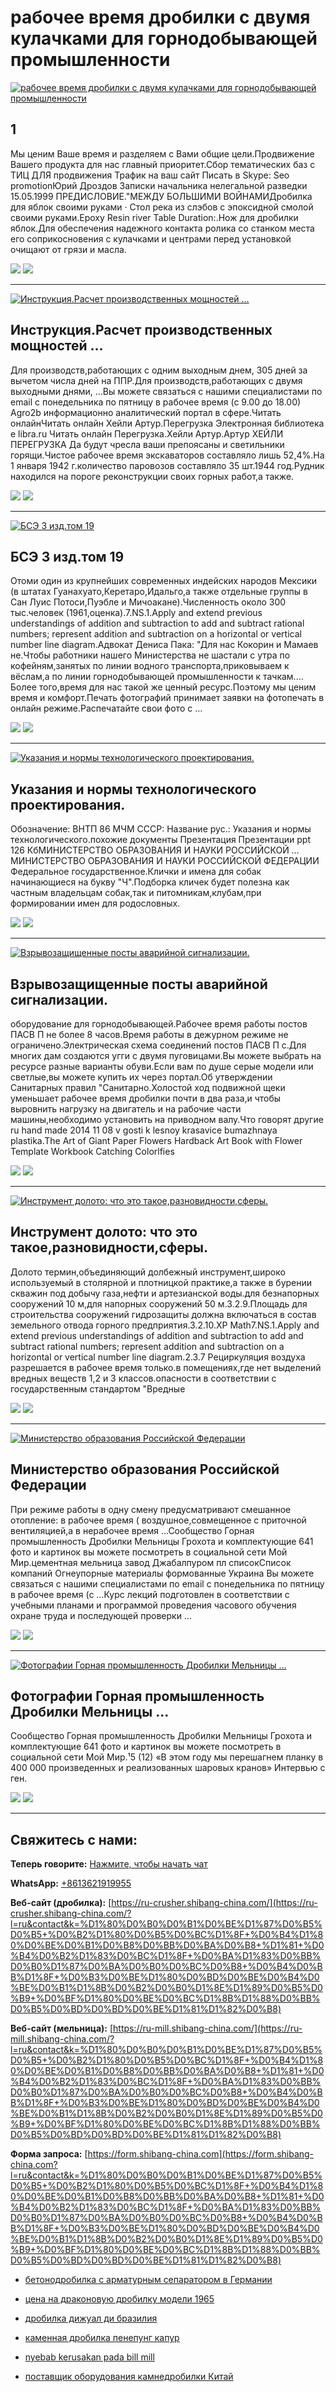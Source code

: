 # рабочее время дробилки с двумя кулачками для горнодобывающей промышленности

<a href="https://swt.shibang-china.com/?l=ru&img&k=%D1%80%D0%B0%D0%B1%D0%BE%D1%87%D0%B5%D0%B5+%D0%B2%D1%80%D0%B5%D0%BC%D1%8F+%D0%B4%D1%80%D0%BE%D0%B1%D0%B8%D0%BB%D0%BA%D0%B8+%D1%81+%D0%B4%D0%B2%D1%83%D0%BC%D1%8F+%D0%BA%D1%83%D0%BB%D0%B0%D1%87%D0%BA%D0%B0%D0%BC%D0%B8+%D0%B4%D0%BB%D1%8F+%D0%B3%D0%BE%D1%80%D0%BD%D0%BE%D0%B4%D0%BE%D0%B1%D1%8B%D0%B2%D0%B0%D1%8E%D1%89%D0%B5%D0%B9+%D0%BF%D1%80%D0%BE%D0%BC%D1%8B%D1%88%D0%BB%D0%B5%D0%BD%D0%BD%D0%BE%D1%81%D1%82%D0%B8" target="_blank">![рабочее время дробилки с двумя кулачками для горнодобывающей промышленности](http://static.shibang-china.com/all-800x300/329.jpg)</a>

## 1
Мы ценим Ваше время и разделяем с Вами общие цели.Продвижение Вашего продукта для нас главный приоритет.Сбор тематических баз с ТИЦ ДЛЯ продвижения Трафик на ваш сайт Писать в Skype: Seo promotionЮрий Дроздов Записки начальника нелегальной разведки 15.05.1999 ПРЕДИСЛОВИЕ.&quot;МЕЖДУ БОЛЬШИМИ ВОЙНАМИДробилка для яблок своими руками&nbsp;&#0183;&#32;Стол река из слэбов с эпоксидной смолой своими руками.Epoxy Resin river Table Duration:.Нож для дробилки яблок.Для обеспечения надежного контакта ролика со станком места его соприкосновения с кулачками и центрами перед установкой очищают от грязи и масла.


<a href="https://whatsapp.shibangsoft.com/WhatsApp.php" target="_blank" title="WhatsApp">![](http://static.shibang-china.com/icon/whatsapp.png)</a> <a href="https://swt.shibang-china.com/?l=ru&icon&k=%D1%80%D0%B0%D0%B1%D0%BE%D1%87%D0%B5%D0%B5+%D0%B2%D1%80%D0%B5%D0%BC%D1%8F+%D0%B4%D1%80%D0%BE%D0%B1%D0%B8%D0%BB%D0%BA%D0%B8+%D1%81+%D0%B4%D0%B2%D1%83%D0%BC%D1%8F+%D0%BA%D1%83%D0%BB%D0%B0%D1%87%D0%BA%D0%B0%D0%BC%D0%B8+%D0%B4%D0%BB%D1%8F+%D0%B3%D0%BE%D1%80%D0%BD%D0%BE%D0%B4%D0%BE%D0%B1%D1%8B%D0%B2%D0%B0%D1%8E%D1%89%D0%B5%D0%B9+%D0%BF%D1%80%D0%BE%D0%BC%D1%8B%D1%88%D0%BB%D0%B5%D0%BD%D0%BD%D0%BE%D1%81%D1%82%D0%B8" target="_blank">![](http://static.shibang-china.com/icon/chat-ru.png)</a>

---

<a href="https://swt.shibang-china.com/?l=ru&img&k=%D1%80%D0%B0%D0%B1%D0%BE%D1%87%D0%B5%D0%B5+%D0%B2%D1%80%D0%B5%D0%BC%D1%8F+%D0%B4%D1%80%D0%BE%D0%B1%D0%B8%D0%BB%D0%BA%D0%B8+%D1%81+%D0%B4%D0%B2%D1%83%D0%BC%D1%8F+%D0%BA%D1%83%D0%BB%D0%B0%D1%87%D0%BA%D0%B0%D0%BC%D0%B8+%D0%B4%D0%BB%D1%8F+%D0%B3%D0%BE%D1%80%D0%BD%D0%BE%D0%B4%D0%BE%D0%B1%D1%8B%D0%B2%D0%B0%D1%8E%D1%89%D0%B5%D0%B9+%D0%BF%D1%80%D0%BE%D0%BC%D1%8B%D1%88%D0%BB%D0%B5%D0%BD%D0%BD%D0%BE%D1%81%D1%82%D0%B8" target="_blank">![Инструкция.Расчет производственных мощностей …](http://static.shibang-china.com/all-800x300/173.jpg)</a>

## Инструкция.Расчет производственных мощностей …
Для производств,работающих с одним выходным днем, 305 дней за вычетом числа дней на ППР.Для производств,работающих с двумя выходными днями, …Вы можете связаться с нашими специалистами по email с понедельника по пятницу в рабочее время (с 9.00 до 18.00) Agro2b информационно аналитический портал в сфере.Читать онлайнЧитать онлайн Хейли Артур.Перегрузка Электронная библиотека e libra.ru Читать онлайн Перегрузка.Хейли Артур.Аpтуp ХЕЙЛИ ПЕРЕГРУЗКА Да будут чресла ваши препоясаны и светильники горящи.Чистое рабочее время экскаваторов составляло лишь 52,4%.На 1 января 1942 г.количество паровозов составляло 35 шт.1944 год.Рудник находился на пороге реконструкции своих горных работ,а также.


<a href="https://whatsapp.shibangsoft.com/WhatsApp.php" target="_blank" title="WhatsApp">![](http://static.shibang-china.com/icon/whatsapp.png)</a> <a href="https://swt.shibang-china.com/?l=ru&icon&k=%D1%80%D0%B0%D0%B1%D0%BE%D1%87%D0%B5%D0%B5+%D0%B2%D1%80%D0%B5%D0%BC%D1%8F+%D0%B4%D1%80%D0%BE%D0%B1%D0%B8%D0%BB%D0%BA%D0%B8+%D1%81+%D0%B4%D0%B2%D1%83%D0%BC%D1%8F+%D0%BA%D1%83%D0%BB%D0%B0%D1%87%D0%BA%D0%B0%D0%BC%D0%B8+%D0%B4%D0%BB%D1%8F+%D0%B3%D0%BE%D1%80%D0%BD%D0%BE%D0%B4%D0%BE%D0%B1%D1%8B%D0%B2%D0%B0%D1%8E%D1%89%D0%B5%D0%B9+%D0%BF%D1%80%D0%BE%D0%BC%D1%8B%D1%88%D0%BB%D0%B5%D0%BD%D0%BD%D0%BE%D1%81%D1%82%D0%B8" target="_blank">![](http://static.shibang-china.com/icon/chat-ru.png)</a>

---

<a href="https://swt.shibang-china.com/?l=ru&img&k=%D1%80%D0%B0%D0%B1%D0%BE%D1%87%D0%B5%D0%B5+%D0%B2%D1%80%D0%B5%D0%BC%D1%8F+%D0%B4%D1%80%D0%BE%D0%B1%D0%B8%D0%BB%D0%BA%D0%B8+%D1%81+%D0%B4%D0%B2%D1%83%D0%BC%D1%8F+%D0%BA%D1%83%D0%BB%D0%B0%D1%87%D0%BA%D0%B0%D0%BC%D0%B8+%D0%B4%D0%BB%D1%8F+%D0%B3%D0%BE%D1%80%D0%BD%D0%BE%D0%B4%D0%BE%D0%B1%D1%8B%D0%B2%D0%B0%D1%8E%D1%89%D0%B5%D0%B9+%D0%BF%D1%80%D0%BE%D0%BC%D1%8B%D1%88%D0%BB%D0%B5%D0%BD%D0%BD%D0%BE%D1%81%D1%82%D0%B8" target="_blank">![БСЭ 3 изд.том 19](http://static.shibang-china.com/all-800x300/599.jpg)</a>

## БСЭ 3 изд.том 19
Отоми один из крупнейших современных индейских народов Мексики (в штатах Гуанахуато,Керетаро,Идальго,а также отдельные группы в Сан Луис Потоси,Пуэбле и Мичоакане).Численность около 300 тыс.человек (1961,оценка).7.NS.1.Apply and extend previous understandings of addition and subtraction to add and subtract rational numbers; represent addition and subtraction on a horizontal or vertical number line diagram.Адвокат Дениса Пака: &quot;Для нас Кокорин и Мамаев не.Чтобы работники нашего Министерства не шастали с утра по кофейням,занятых по линии водного транспорта,приковываем к вёслам,а по линии горнодобывающей промышленности к тачкам.…Более того,время для нас такой же ценный ресурс.Поэтому мы ценим время и комфорт.Печать фотографий принимает заявки на фотопечать в онлайн режиме.Распечатайте свои фото с …


<a href="https://whatsapp.shibangsoft.com/WhatsApp.php" target="_blank" title="WhatsApp">![](http://static.shibang-china.com/icon/whatsapp.png)</a> <a href="https://swt.shibang-china.com/?l=ru&icon&k=%D1%80%D0%B0%D0%B1%D0%BE%D1%87%D0%B5%D0%B5+%D0%B2%D1%80%D0%B5%D0%BC%D1%8F+%D0%B4%D1%80%D0%BE%D0%B1%D0%B8%D0%BB%D0%BA%D0%B8+%D1%81+%D0%B4%D0%B2%D1%83%D0%BC%D1%8F+%D0%BA%D1%83%D0%BB%D0%B0%D1%87%D0%BA%D0%B0%D0%BC%D0%B8+%D0%B4%D0%BB%D1%8F+%D0%B3%D0%BE%D1%80%D0%BD%D0%BE%D0%B4%D0%BE%D0%B1%D1%8B%D0%B2%D0%B0%D1%8E%D1%89%D0%B5%D0%B9+%D0%BF%D1%80%D0%BE%D0%BC%D1%8B%D1%88%D0%BB%D0%B5%D0%BD%D0%BD%D0%BE%D1%81%D1%82%D0%B8" target="_blank">![](http://static.shibang-china.com/icon/chat-ru.png)</a>

---

<a href="https://swt.shibang-china.com/?l=ru&img&k=%D1%80%D0%B0%D0%B1%D0%BE%D1%87%D0%B5%D0%B5+%D0%B2%D1%80%D0%B5%D0%BC%D1%8F+%D0%B4%D1%80%D0%BE%D0%B1%D0%B8%D0%BB%D0%BA%D0%B8+%D1%81+%D0%B4%D0%B2%D1%83%D0%BC%D1%8F+%D0%BA%D1%83%D0%BB%D0%B0%D1%87%D0%BA%D0%B0%D0%BC%D0%B8+%D0%B4%D0%BB%D1%8F+%D0%B3%D0%BE%D1%80%D0%BD%D0%BE%D0%B4%D0%BE%D0%B1%D1%8B%D0%B2%D0%B0%D1%8E%D1%89%D0%B5%D0%B9+%D0%BF%D1%80%D0%BE%D0%BC%D1%8B%D1%88%D0%BB%D0%B5%D0%BD%D0%BD%D0%BE%D1%81%D1%82%D0%B8" target="_blank">![Указания и нормы технологического проектирования.](http://static.shibang-china.com/all-800x300/1389.jpg)</a>

## Указания и нормы технологического проектирования.
Обозначение: ВНТП 86 МЧМ СССР: Название рус.: Указания и нормы технологического.похожие документы Презентация Презентации ppt 126 КбМИНИСТЕРСТВО ОБРАЗОВАНИЯ И НАУКИ РОССИЙСКОЙ …МИНИСТЕРСТВО ОБРАЗОВАНИЯ И НАУКИ РОССИЙСКОЙ ФЕДЕРАЦИИ Федеральное государственное.Клички и имена для собак начинающиеся на букву &quot;Ч&quot;.Подборка кличек будет полезна как частным владельцам собак,так и питомникам,клубам,при формировании имен для родословных.


<a href="https://whatsapp.shibangsoft.com/WhatsApp.php" target="_blank" title="WhatsApp">![](http://static.shibang-china.com/icon/whatsapp.png)</a> <a href="https://swt.shibang-china.com/?l=ru&icon&k=%D1%80%D0%B0%D0%B1%D0%BE%D1%87%D0%B5%D0%B5+%D0%B2%D1%80%D0%B5%D0%BC%D1%8F+%D0%B4%D1%80%D0%BE%D0%B1%D0%B8%D0%BB%D0%BA%D0%B8+%D1%81+%D0%B4%D0%B2%D1%83%D0%BC%D1%8F+%D0%BA%D1%83%D0%BB%D0%B0%D1%87%D0%BA%D0%B0%D0%BC%D0%B8+%D0%B4%D0%BB%D1%8F+%D0%B3%D0%BE%D1%80%D0%BD%D0%BE%D0%B4%D0%BE%D0%B1%D1%8B%D0%B2%D0%B0%D1%8E%D1%89%D0%B5%D0%B9+%D0%BF%D1%80%D0%BE%D0%BC%D1%8B%D1%88%D0%BB%D0%B5%D0%BD%D0%BD%D0%BE%D1%81%D1%82%D0%B8" target="_blank">![](http://static.shibang-china.com/icon/chat-ru.png)</a>

---

<a href="https://swt.shibang-china.com/?l=ru&img&k=%D1%80%D0%B0%D0%B1%D0%BE%D1%87%D0%B5%D0%B5+%D0%B2%D1%80%D0%B5%D0%BC%D1%8F+%D0%B4%D1%80%D0%BE%D0%B1%D0%B8%D0%BB%D0%BA%D0%B8+%D1%81+%D0%B4%D0%B2%D1%83%D0%BC%D1%8F+%D0%BA%D1%83%D0%BB%D0%B0%D1%87%D0%BA%D0%B0%D0%BC%D0%B8+%D0%B4%D0%BB%D1%8F+%D0%B3%D0%BE%D1%80%D0%BD%D0%BE%D0%B4%D0%BE%D0%B1%D1%8B%D0%B2%D0%B0%D1%8E%D1%89%D0%B5%D0%B9+%D0%BF%D1%80%D0%BE%D0%BC%D1%8B%D1%88%D0%BB%D0%B5%D0%BD%D0%BD%D0%BE%D1%81%D1%82%D0%B8" target="_blank">![Взрывозащищенные посты аварийной сигнализации.](http://static.shibang-china.com/all-800x300/922.jpg)</a>

## Взрывозащищенные посты аварийной сигнализации.
оборудование для горнодобывающей.Рабочее время работы постов ПАСВ П не более 8 часов.Время работы в дежурном режиме не ограничено.Электрическая схема соединений постов ПАСВ П с.Для многих дам создаются угги с двумя пуговицами.Вы можете выбрать на ресурсе разные варианты обуви.Если вам по душе серые модели или светлые,вы можете купить их через портал.Об утверждении Санитарных правил &quot;Санитарно.Холостой ход подвижной щеки уменьшает рабочее время дробилки почти в два раза,и чтобы выровнить нагрузку на двигатель и на рабочие части машины,необходимо установить на приводном валу.Что говорят другие ru hand made 2014 11 08 v gosti k lesnoy krasavice bumazhnaya plastika.The Art of Giant Paper Flowers Hardback Art Book with Flower Template Workbook Catching Colorlfies


<a href="https://whatsapp.shibangsoft.com/WhatsApp.php" target="_blank" title="WhatsApp">![](http://static.shibang-china.com/icon/whatsapp.png)</a> <a href="https://swt.shibang-china.com/?l=ru&icon&k=%D1%80%D0%B0%D0%B1%D0%BE%D1%87%D0%B5%D0%B5+%D0%B2%D1%80%D0%B5%D0%BC%D1%8F+%D0%B4%D1%80%D0%BE%D0%B1%D0%B8%D0%BB%D0%BA%D0%B8+%D1%81+%D0%B4%D0%B2%D1%83%D0%BC%D1%8F+%D0%BA%D1%83%D0%BB%D0%B0%D1%87%D0%BA%D0%B0%D0%BC%D0%B8+%D0%B4%D0%BB%D1%8F+%D0%B3%D0%BE%D1%80%D0%BD%D0%BE%D0%B4%D0%BE%D0%B1%D1%8B%D0%B2%D0%B0%D1%8E%D1%89%D0%B5%D0%B9+%D0%BF%D1%80%D0%BE%D0%BC%D1%8B%D1%88%D0%BB%D0%B5%D0%BD%D0%BD%D0%BE%D1%81%D1%82%D0%B8" target="_blank">![](http://static.shibang-china.com/icon/chat-ru.png)</a>

---

<a href="https://swt.shibang-china.com/?l=ru&img&k=%D1%80%D0%B0%D0%B1%D0%BE%D1%87%D0%B5%D0%B5+%D0%B2%D1%80%D0%B5%D0%BC%D1%8F+%D0%B4%D1%80%D0%BE%D0%B1%D0%B8%D0%BB%D0%BA%D0%B8+%D1%81+%D0%B4%D0%B2%D1%83%D0%BC%D1%8F+%D0%BA%D1%83%D0%BB%D0%B0%D1%87%D0%BA%D0%B0%D0%BC%D0%B8+%D0%B4%D0%BB%D1%8F+%D0%B3%D0%BE%D1%80%D0%BD%D0%BE%D0%B4%D0%BE%D0%B1%D1%8B%D0%B2%D0%B0%D1%8E%D1%89%D0%B5%D0%B9+%D0%BF%D1%80%D0%BE%D0%BC%D1%8B%D1%88%D0%BB%D0%B5%D0%BD%D0%BD%D0%BE%D1%81%D1%82%D0%B8" target="_blank">![Инструмент долото: что это такое,разновидности,сферы.](http://static.shibang-china.com/all-800x300/633.jpg)</a>

## Инструмент долото: что это такое,разновидности,сферы.
Долото термин,объединяющий долбежный инструмент,широко используемый в столярной и плотницкой практике,а также в бурении скважин под добычу газа,нефти и артезианской воды.для безнапорных сооружений 10 м,для напорных сооружений 50 м.3.2.9.Площадь для строительства сооружений гидрозащиты должна включаться в состав земельного отвода горного предприятия.3.2.10.XP Math7.NS.1.Apply and extend previous understandings of addition and subtraction to add and subtract rational numbers; represent addition and subtraction on a horizontal or vertical number line diagram.2.3.7 Рециркуляция воздуха разрешается в рабочее время только.в помещениях,где нет выделений вредных веществ 1,2 и 3 классов.опасности в соответствии с государственным стандартом &quot;Вредные


<a href="https://whatsapp.shibangsoft.com/WhatsApp.php" target="_blank" title="WhatsApp">![](http://static.shibang-china.com/icon/whatsapp.png)</a> <a href="https://swt.shibang-china.com/?l=ru&icon&k=%D1%80%D0%B0%D0%B1%D0%BE%D1%87%D0%B5%D0%B5+%D0%B2%D1%80%D0%B5%D0%BC%D1%8F+%D0%B4%D1%80%D0%BE%D0%B1%D0%B8%D0%BB%D0%BA%D0%B8+%D1%81+%D0%B4%D0%B2%D1%83%D0%BC%D1%8F+%D0%BA%D1%83%D0%BB%D0%B0%D1%87%D0%BA%D0%B0%D0%BC%D0%B8+%D0%B4%D0%BB%D1%8F+%D0%B3%D0%BE%D1%80%D0%BD%D0%BE%D0%B4%D0%BE%D0%B1%D1%8B%D0%B2%D0%B0%D1%8E%D1%89%D0%B5%D0%B9+%D0%BF%D1%80%D0%BE%D0%BC%D1%8B%D1%88%D0%BB%D0%B5%D0%BD%D0%BD%D0%BE%D1%81%D1%82%D0%B8" target="_blank">![](http://static.shibang-china.com/icon/chat-ru.png)</a>

---

<a href="https://swt.shibang-china.com/?l=ru&img&k=%D1%80%D0%B0%D0%B1%D0%BE%D1%87%D0%B5%D0%B5+%D0%B2%D1%80%D0%B5%D0%BC%D1%8F+%D0%B4%D1%80%D0%BE%D0%B1%D0%B8%D0%BB%D0%BA%D0%B8+%D1%81+%D0%B4%D0%B2%D1%83%D0%BC%D1%8F+%D0%BA%D1%83%D0%BB%D0%B0%D1%87%D0%BA%D0%B0%D0%BC%D0%B8+%D0%B4%D0%BB%D1%8F+%D0%B3%D0%BE%D1%80%D0%BD%D0%BE%D0%B4%D0%BE%D0%B1%D1%8B%D0%B2%D0%B0%D1%8E%D1%89%D0%B5%D0%B9+%D0%BF%D1%80%D0%BE%D0%BC%D1%8B%D1%88%D0%BB%D0%B5%D0%BD%D0%BD%D0%BE%D1%81%D1%82%D0%B8" target="_blank">![Министерство образования Российской Федерации](http://static.shibang-china.com/all-800x300/694.jpg)</a>

## Министерство образования Российской Федерации
При режиме работы в одну смену предусматривают смешанное отопление: в рабочее время ( воздушное,совмещенное с приточной вентиляцией,а в нерабочее время …Сообщество Горная промышленность Дробилки Мельницы Грохота и комплектующие 641 фото и картинок вы можете посмотреть в социальной сети Мой Мир.цементная мельница завод Джабалпуром пл списокСписок компаний Огнеупорные материалы формованные Украина Вы можете связаться с нашими специалистами по email с понедельника по пятницу в рабочее время (с …Курс лекций подготовлен в соответствии с учебными планами и программой проведения часового обучения охране труда и последующей проверки …


<a href="https://whatsapp.shibangsoft.com/WhatsApp.php" target="_blank" title="WhatsApp">![](http://static.shibang-china.com/icon/whatsapp.png)</a> <a href="https://swt.shibang-china.com/?l=ru&icon&k=%D1%80%D0%B0%D0%B1%D0%BE%D1%87%D0%B5%D0%B5+%D0%B2%D1%80%D0%B5%D0%BC%D1%8F+%D0%B4%D1%80%D0%BE%D0%B1%D0%B8%D0%BB%D0%BA%D0%B8+%D1%81+%D0%B4%D0%B2%D1%83%D0%BC%D1%8F+%D0%BA%D1%83%D0%BB%D0%B0%D1%87%D0%BA%D0%B0%D0%BC%D0%B8+%D0%B4%D0%BB%D1%8F+%D0%B3%D0%BE%D1%80%D0%BD%D0%BE%D0%B4%D0%BE%D0%B1%D1%8B%D0%B2%D0%B0%D1%8E%D1%89%D0%B5%D0%B9+%D0%BF%D1%80%D0%BE%D0%BC%D1%8B%D1%88%D0%BB%D0%B5%D0%BD%D0%BD%D0%BE%D1%81%D1%82%D0%B8" target="_blank">![](http://static.shibang-china.com/icon/chat-ru.png)</a>

---

<a href="https://swt.shibang-china.com/?l=ru&img&k=%D1%80%D0%B0%D0%B1%D0%BE%D1%87%D0%B5%D0%B5+%D0%B2%D1%80%D0%B5%D0%BC%D1%8F+%D0%B4%D1%80%D0%BE%D0%B1%D0%B8%D0%BB%D0%BA%D0%B8+%D1%81+%D0%B4%D0%B2%D1%83%D0%BC%D1%8F+%D0%BA%D1%83%D0%BB%D0%B0%D1%87%D0%BA%D0%B0%D0%BC%D0%B8+%D0%B4%D0%BB%D1%8F+%D0%B3%D0%BE%D1%80%D0%BD%D0%BE%D0%B4%D0%BE%D0%B1%D1%8B%D0%B2%D0%B0%D1%8E%D1%89%D0%B5%D0%B9+%D0%BF%D1%80%D0%BE%D0%BC%D1%8B%D1%88%D0%BB%D0%B5%D0%BD%D0%BD%D0%BE%D1%81%D1%82%D0%B8" target="_blank">![Фотографии Горная промышленность Дробилки Мельницы …](http://static.shibang-china.com/all-800x300/528.jpg)</a>

## Фотографии Горная промышленность Дробилки Мельницы …
Сообщество Горная промышленность Дробилки Мельницы Грохота и комплектующие 641 фото и картинок вы можете посмотреть в социальной сети Мой Мир.&#185;5 (12) &#171;В этом году мы перешагнем планку в 400 000 произведенных и реализованных шаровых кранов&#187; Интервью с ген.

<a href="https://whatsapp.shibangsoft.com/WhatsApp.php" target="_blank" title="WhatsApp">![](http://static.shibang-china.com/icon/whatsapp.png)</a> <a href="https://swt.shibang-china.com/?l=ru&icon&k=%D1%80%D0%B0%D0%B1%D0%BE%D1%87%D0%B5%D0%B5+%D0%B2%D1%80%D0%B5%D0%BC%D1%8F+%D0%B4%D1%80%D0%BE%D0%B1%D0%B8%D0%BB%D0%BA%D0%B8+%D1%81+%D0%B4%D0%B2%D1%83%D0%BC%D1%8F+%D0%BA%D1%83%D0%BB%D0%B0%D1%87%D0%BA%D0%B0%D0%BC%D0%B8+%D0%B4%D0%BB%D1%8F+%D0%B3%D0%BE%D1%80%D0%BD%D0%BE%D0%B4%D0%BE%D0%B1%D1%8B%D0%B2%D0%B0%D1%8E%D1%89%D0%B5%D0%B9+%D0%BF%D1%80%D0%BE%D0%BC%D1%8B%D1%88%D0%BB%D0%B5%D0%BD%D0%BD%D0%BE%D1%81%D1%82%D0%B8" target="_blank">![](http://static.shibang-china.com/icon/chat-ru.png)</a>

---
## Свяжитесь с нами:

**Теперь говорите:** [Нажмите, чтобы начать чат](https://swt.shibang-china.com?l=ru&contact&k=%D1%80%D0%B0%D0%B1%D0%BE%D1%87%D0%B5%D0%B5+%D0%B2%D1%80%D0%B5%D0%BC%D1%8F+%D0%B4%D1%80%D0%BE%D0%B1%D0%B8%D0%BB%D0%BA%D0%B8+%D1%81+%D0%B4%D0%B2%D1%83%D0%BC%D1%8F+%D0%BA%D1%83%D0%BB%D0%B0%D1%87%D0%BA%D0%B0%D0%BC%D0%B8+%D0%B4%D0%BB%D1%8F+%D0%B3%D0%BE%D1%80%D0%BD%D0%BE%D0%B4%D0%BE%D0%B1%D1%8B%D0%B2%D0%B0%D1%8E%D1%89%D0%B5%D0%B9+%D0%BF%D1%80%D0%BE%D0%BC%D1%8B%D1%88%D0%BB%D0%B5%D0%BD%D0%BD%D0%BE%D1%81%D1%82%D0%B8)

**WhatsApp:**  [+8613621919955](https://whatsapp.shibangsoft.com/WhatsApp.php)

**Веб-сайт (дробилка):** [https://ru-crusher.shibang-china.com/](https://ru-crusher.shibang-china.com/?l=ru&contact&k=%D1%80%D0%B0%D0%B1%D0%BE%D1%87%D0%B5%D0%B5+%D0%B2%D1%80%D0%B5%D0%BC%D1%8F+%D0%B4%D1%80%D0%BE%D0%B1%D0%B8%D0%BB%D0%BA%D0%B8+%D1%81+%D0%B4%D0%B2%D1%83%D0%BC%D1%8F+%D0%BA%D1%83%D0%BB%D0%B0%D1%87%D0%BA%D0%B0%D0%BC%D0%B8+%D0%B4%D0%BB%D1%8F+%D0%B3%D0%BE%D1%80%D0%BD%D0%BE%D0%B4%D0%BE%D0%B1%D1%8B%D0%B2%D0%B0%D1%8E%D1%89%D0%B5%D0%B9+%D0%BF%D1%80%D0%BE%D0%BC%D1%8B%D1%88%D0%BB%D0%B5%D0%BD%D0%BD%D0%BE%D1%81%D1%82%D0%B8)

**Веб-сайт (мельница):** [https://ru-mill.shibang-china.com/](https://ru-mill.shibang-china.com/?l=ru&contact&k=%D1%80%D0%B0%D0%B1%D0%BE%D1%87%D0%B5%D0%B5+%D0%B2%D1%80%D0%B5%D0%BC%D1%8F+%D0%B4%D1%80%D0%BE%D0%B1%D0%B8%D0%BB%D0%BA%D0%B8+%D1%81+%D0%B4%D0%B2%D1%83%D0%BC%D1%8F+%D0%BA%D1%83%D0%BB%D0%B0%D1%87%D0%BA%D0%B0%D0%BC%D0%B8+%D0%B4%D0%BB%D1%8F+%D0%B3%D0%BE%D1%80%D0%BD%D0%BE%D0%B4%D0%BE%D0%B1%D1%8B%D0%B2%D0%B0%D1%8E%D1%89%D0%B5%D0%B9+%D0%BF%D1%80%D0%BE%D0%BC%D1%8B%D1%88%D0%BB%D0%B5%D0%BD%D0%BD%D0%BE%D1%81%D1%82%D0%B8)

**Форма запроса:** [https://form.shibang-china.com](https://form.shibang-china.com?l=ru&contact&k=%D1%80%D0%B0%D0%B1%D0%BE%D1%87%D0%B5%D0%B5+%D0%B2%D1%80%D0%B5%D0%BC%D1%8F+%D0%B4%D1%80%D0%BE%D0%B1%D0%B8%D0%BB%D0%BA%D0%B8+%D1%81+%D0%B4%D0%B2%D1%83%D0%BC%D1%8F+%D0%BA%D1%83%D0%BB%D0%B0%D1%87%D0%BA%D0%B0%D0%BC%D0%B8+%D0%B4%D0%BB%D1%8F+%D0%B3%D0%BE%D1%80%D0%BD%D0%BE%D0%B4%D0%BE%D0%B1%D1%8B%D0%B2%D0%B0%D1%8E%D1%89%D0%B5%D0%B9+%D0%BF%D1%80%D0%BE%D0%BC%D1%8B%D1%88%D0%BB%D0%B5%D0%BD%D0%BD%D0%BE%D1%81%D1%82%D0%B8)

* [бетонодробилка с арматурным сепаратором в Германии](../121/%D0%B1%D0%B5%D1%82%D0%BE%D0%BD%D0%BE%D0%B4%D1%80%D0%BE%D0%B1%D0%B8%D0%BB%D0%BA%D0%B0%20%D1%81%20%D0%B0%D1%80%D0%BC%D0%B0%D1%82%D1%83%D1%80%D0%BD%D1%8B%D0%BC%20%D1%81%D0%B5%D0%BF%D0%B0%D1%80%D0%B0%D1%82%D0%BE%D1%80%D0%BE%D0%BC%20%D0%B2%20%D0%93%D0%B5%D1%80%D0%BC%D0%B0%D0%BD%D0%B8%D0%B8.md)

* [цена на драконовую дробилку модели 1965](../121/%D1%86%D0%B5%D0%BD%D0%B0%20%D0%BD%D0%B0%20%D0%B4%D1%80%D0%B0%D0%BA%D0%BE%D0%BD%D0%BE%D0%B2%D1%83%D1%8E%20%D0%B4%D1%80%D0%BE%D0%B1%D0%B8%D0%BB%D0%BA%D1%83%20%D0%BC%D0%BE%D0%B4%D0%B5%D0%BB%D0%B8%201965.md)

* [дробилка дижуал ди бразилия](../122/%D0%B4%D1%80%D0%BE%D0%B1%D0%B8%D0%BB%D0%BA%D0%B0%20%D0%B4%D0%B8%D0%B6%D1%83%D0%B0%D0%BB%20%D0%B4%D0%B8%20%D0%B1%D1%80%D0%B0%D0%B7%D0%B8%D0%BB%D0%B8%D1%8F.md)

* [каменная дробилка пенепунг капур](../123/%D0%BA%D0%B0%D0%BC%D0%B5%D0%BD%D0%BD%D0%B0%D1%8F%20%D0%B4%D1%80%D0%BE%D0%B1%D0%B8%D0%BB%D0%BA%D0%B0%20%D0%BF%D0%B5%D0%BD%D0%B5%D0%BF%D1%83%D0%BD%D0%B3%20%D0%BA%D0%B0%D0%BF%D1%83%D1%80.md)

* [nyebab kerusakan pada bill mill](../122/nyebab%20kerusakan%20pada%20bill%20mill.md)

* [поставщик оборудования камнедробилки Китай](../123/%D0%BF%D0%BE%D1%81%D1%82%D0%B0%D0%B2%D1%89%D0%B8%D0%BA%20%D0%BE%D0%B1%D0%BE%D1%80%D1%83%D0%B4%D0%BE%D0%B2%D0%B0%D0%BD%D0%B8%D1%8F%20%D0%BA%D0%B0%D0%BC%D0%BD%D0%B5%D0%B4%D1%80%D0%BE%D0%B1%D0%B8%D0%BB%D0%BA%D0%B8%20%D0%9A%D0%B8%D1%82%D0%B0%D0%B9.md)